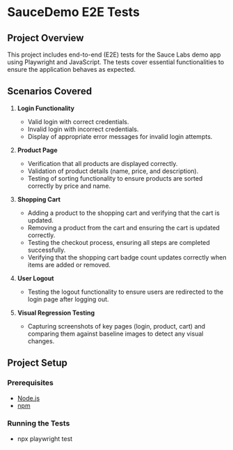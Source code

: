 # SauceDemo E2E Tests

## Project Overview

This project includes end-to-end (E2E) tests for the Sauce Labs demo app using Playwright and JavaScript. The tests cover essential functionalities to ensure the application behaves as expected.

## Scenarios Covered

1. **Login Functionality**
   - Valid login with correct credentials.
   - Invalid login with incorrect credentials.
   - Display of appropriate error messages for invalid login attempts.

2. **Product Page**
   - Verification that all products are displayed correctly.
   - Validation of product details (name, price, and description).
   - Testing of sorting functionality to ensure products are sorted correctly by price and name.

3. **Shopping Cart**
   - Adding a product to the shopping cart and verifying that the cart is updated.
   - Removing a product from the cart and ensuring the cart is updated correctly.
   - Testing the checkout process, ensuring all steps are completed successfully.
   - Verifying that the shopping cart badge count updates correctly when items are added or removed.

4. **User Logout**
   - Testing the logout functionality to ensure users are redirected to the login page after logging out.

5. **Visual Regression Testing**
   - Capturing screenshots of key pages (login, product, cart) and comparing them against baseline images to detect any visual changes.

## Project Setup

### Prerequisites

- [Node.js](https://nodejs.org/)
- [npm](https://www.npmjs.com/)

### Running the Tests

- npx playwright test